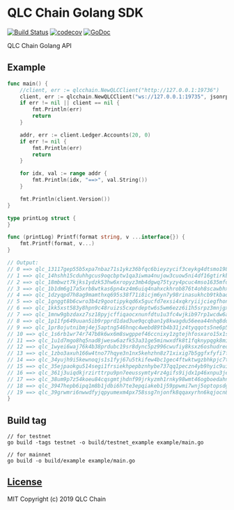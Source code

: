 # QLC Chain Golang SDK
[![Build Status](https://travis-ci.com/qlcchain/qlc-go-sdk.svg?branch=master)](https://travis-ci.com/qlcchain/qlc-go-sdk)
[![codecov](https://codecov.io/gh/qlcchain/qlc-go-sdk/branch/master/graph/badge.svg)](https://codecov.io/gh/qlcchain/qlc-go-sdk)
[![GoDoc](https://godoc.org/github.com/qlcchain/qlc-go-sdk?status.svg)](https://godoc.org/github.com/qlcchain/qlc-go-sdk)

QLC Chain Golang API

## Example

```go
func main() {
	//client, err := qlcchain.NewQLCClient("http://127.0.0.1:19736")
	client, err := qlcchain.NewQLCClient("ws://127.0.0.1:19735", jsonrpc2.LogMessages(printLog{}))
	if err != nil || client == nil {
		fmt.Println(err)
		return
	}

	addr, err := client.Ledger.Accounts(20, 0)
	if err != nil {
		fmt.Println(err)
		return
	}

	for idx, val := range addr {
		fmt.Println(idx, "==>", val.String())
	}

	fmt.Println(client.Version())
}

type printLog struct {
}

func (printLog) Printf(format string, v ...interface{}) {
	fmt.Printf(format, v...)
}

// Output:
// 0 ==> qlc_13117gep55b5xpa7nbaz71s1ykz36bfqc6bieyzycif3ceykg4dtsmo19867
// 1 ==> qlc_14hshh15cduhhgcus9oqcbptw1qa3iwma4nujow3cuow5ni4df16gtirkb35
// 2 ==> qlc_18mbwzt7kjks1ydzk53hw6xropyz3mb4dgwq75tyzy4pcuc4mso1635mfdfz
// 3 ==> qlc_1b1dm6g17a5xrb8wtkas6pn4xz4m6uiq4nahxckhrob876t4oh8scawbhx8s
// 4 ==> qlc_1dzyqpd7h8ag9mamthxq695s38f71i8icjm6yn7y98rinasukhcb9tkbaqx9
// 5 ==> qlc_1gnggt8b6cwro3b4z9gootipykqd6x5gucfd7exsi4xqkryiijciegfhon4u
// 6 ==> qlc_1kk5xst583y8hpn9c48ruizs5cxprdeptw6s5wm6ezz6i1h5srpz3mnjgxao
// 7 ==> qlc_1mnw9gbzdaxz7sz18pyjcffiqaocxnunfdtu1u3fc4wjkib97rp1wcdw6ato
// 8 ==> qlc_1p11fp649uuan5ib9rpprd1dad3ue9qcqban1y8kwagdu56eea44nhq8do8o
// 9 ==> qlc_1pr8ojutnibmj4ej5aptng546hnqc4webd89tb4b31jz4tyqqots5ne6p553
// 10 ==> qlc_1s6rb1wr74r747b8k6wx6m8swgppef46ccnixy1zgtejhfosxaro15x1s8ab
// 11 ==> qlc_1u1d7mgo8hq5nad8jwesw6azfk53a31ge5minwxdfk8t1fqknypqgk8mi3z7
// 12 ==> qlc_1wyei6waj76k4b38prdubc19sr8dync5pz996cwufiy8ksxz6oshudred7q6
// 13 ==> qlc_1zbo3axuh166w4tno77hqye3n1nx5kehzhn8z71xixig7b5ggfxfyfi7f3er
// 14 ==> qlc_34yujh9i5kewnoqjs1s1fyj67u5tkifew4bc1gec4ftwktwgzbhkpjc7t4ge
// 15 ==> qlc_35ejpaokgu514segi1frsiekhpepbznhybe737qq1peczn4yb9hyic9uipbe
// 16 ==> qlc_361j3uiqdkjrzirttrpu9pn7eeussymty4rz4gifs9ijdx1p46xnpu3je7sy
// 17 ==> qlc_38um9p7z54koeu84cqsgmtjhdnf99jrkyzmh1rnky98wmt46ogboedahnsda
// 18 ==> qlc_3947hepb6ipq1m8b1jdbi6h7te3epqiakeb1j59ppwmi7wnj5optopsdgo5g
// 19 ==> qlc_39grwmri6nwwdfyjqpyumexm4px758ssg7njonfk8qqaxyrhn6kqjocn8scy
}
```

## Build tag
```
// for testnet
go build -tags testnet -o build/testnet_example example/main.go

// for mainnet
go build -o build/example example/main.go
```

## [License](https://github.com/qlcchain/qlc-go-sdk/blob/master/LICENSE)

MIT Copyright (c) 2019 QLC Chain
